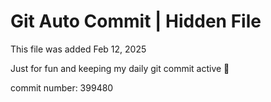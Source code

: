 # Git Auto Commit | Hidden File

This file was added Feb 12, 2025

Just for fun and keeping my daily git commit active 🤪

commit number: 399480
